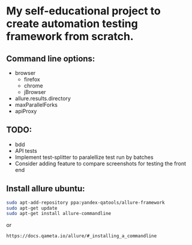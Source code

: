 # My self-educational project to create automation testing framework from scratch.

## Command line options:
* browser
    * firefox
    * chrome
    * jBrowser
* allure.results.directory
* maxParallelForks
* apiProxy

## TODO:
* bdd
* API tests
* Implement test-splitter to paralellize test run by batches
* Consider adding feature to compare screenshots for testing the front end
## Install allure ubuntu:
```bash
sudo apt-add-repository ppa:yandex-qatools/allure-framework
sudo apt-get update
sudo apt-get install allure-commandline
```
or

```https://docs.qameta.io/allure/#_installing_a_commandline```